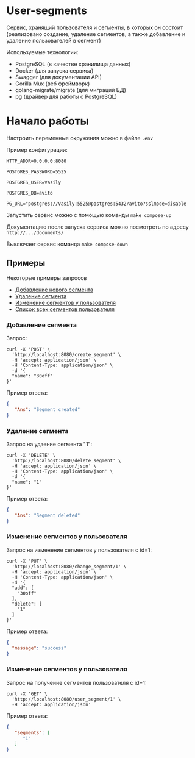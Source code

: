 # User-segments

Cервис, хранящий пользователя и сегменты, в которых он состоит (реализовано создание, удаление сегментов, а также добавление и удаление пользователей в сегмент)

Используемые технологии:
- PostgreSQL (в качестве хранилища данных)
- Docker (для запуска сервиса)
- Swagger (для документации API)
- Gorilla Mux (веб фреймворк)
- golang-migrate/migrate (для миграций БД)
- pg (драйвер для работы с PostgreSQL)


# Начало работы
Настроить переменные окружения можно в файле `.env`

Пример конфигурации:  

`HTTP_ADDR=0.0.0.0:8080` 

`POSTGRES_PASSWORD=5525`

`POSTGRES_USER=Vasily`

`POSTGRES_DB=avito`

`PG_URL="postgres://Vasily:5525@postgres:5432/avito?sslmode=disable`

Запустить сервис можно с помощью команды `make compose-up` 

Документацию после запуска сервиса можно посмотреть по адресу `http://.../documents/`


Выключает сервис команда `make compose-down`


## Примеры

Некоторые примеры запросов
- [Добавление нового сегмента](#create-segment)
- [Удаление сегмента](#delete-segment)
- [Изменение сегментов у пользователя](#change-segment)
- [Список всех сегментов пользователя](#get-segment)


### Добавление сегмента <a name="create-segment"></a>

Запрос:
```curl
curl -X 'POST' \
  'http://localhost:8080/create_segment' \
  -H 'accept: application/json' \
  -H 'Content-Type: application/json' \
  -d '{
  "name": "30off"
}'
```
Пример ответа:
```json
{
   "Ans": "Segment created"
}
```

### Удаление сегмента <a name="delete-segment"></a>

Запрос на удаение сегмента "1":
```curl
curl -X 'DELETE' \
  'http://localhost:8080/delete_segment' \
  -H 'accept: application/json' \
  -H 'Content-Type: application/json' \
  -d '{
  "name": "1"
}'
```
Пример ответа:
```json
{
   "Ans": "Segment deleted"
}
```

### Изменение сегментов у пользователя <a name="change-segment"></a>

Запрос на изменение сегментов у пользователя с id=1:
```curl
curl -X 'PUT' \
  'http://localhost:8080/change_segment/1' \
  -H 'accept: application/json' \
  -H 'Content-Type: application/json' \
  -d '{
  "add": [
    "30off"
  ],
  "delete": [
    "1"
  ]
}'
```
Пример ответа:
```json
{
  "message": "success"
}
```

### Изменение сегментов у пользователя <a name="get-segment"></a>

Запрос на получение сегментов пользователя с id=1:
```curl
curl -X 'GET' \
  'http://localhost:8080/user_segment/1' \
  -H 'accept: application/json'
```
Пример ответа:
```json
{
   "segments": [
      "1"
   ]
}
```